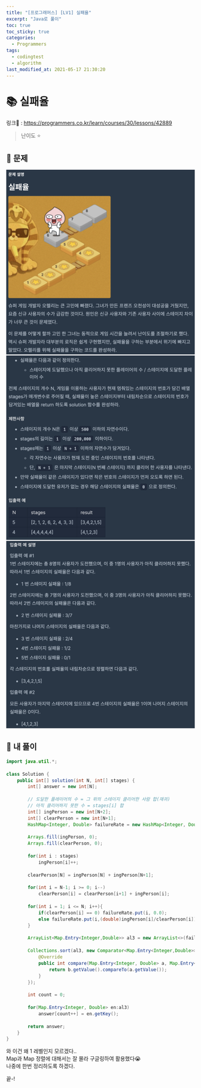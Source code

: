 ```yaml
---
title: "[프로그래머스] [LV1] 실패율"
excerpt: "Java로 풀이"
toc: true
toc_sticky: true
categories:
  - Programmers
tags:
  - codingtest
  - algorithm
last_modified_at: 2021-05-17 21:30:20
---
```


# 📚 실패율
  
링크📎 : <https://programmers.co.kr/learn/courses/30/lessons/42889>  

>난이도 ⭐️
  
## 📖 문제  
  
![이미지](/assets/images/Programmers/Lv1/26-1.png)
![이미지](/assets/images/Programmers/Lv1/26-2.png)
![이미지](/assets/images/Programmers/Lv1/26-3.png)
  
## 📝 내 풀이  
  
```java  
import java.util.*;

class Solution {
    public int[] solution(int N, int[] stages) {
        int[] answer = new int[N];
        
        // 도달한 플레이어의 수 = 그 위의 스테이지 클리어한 사람 합(재귀)
        // 아직 클리어하지 못한 수 = stages[i] 합
        int[] ingPerson = new int[N+2];
        int[] clearPerson = new int[N+1];
        HashMap<Integer, Double> failureRate = new HashMap<Integer, Double>();

        Arrays.fill(ingPerson, 0);
        Arrays.fill(clearPerson, 0);
        
        for(int i : stages)
            ingPerson[i]++;
            
        clearPerson[N] = ingPerson[N] + ingPerson[N+1];
        
        for(int i = N-1; i >= 0; i--)
            clearPerson[i] = clearPerson[i+1] + ingPerson[i];
        
        for(int i = 1; i <= N; i++){
            if(clearPerson[i] == 0) failureRate.put(i, 0.0);
            else failureRate.put(i,(double)ingPerson[i]/clearPerson[i]);
        }
        
        ArrayList<Map.Entry<Integer,Double>> al3 = new ArrayList<>(failureRate.entrySet());
        
        Collections.sort(al3, new Comparator<Map.Entry<Integer,Double>>(){
			@Override
			public int compare(Map.Entry<Integer, Double> a, Map.Entry<Integer, Double> b) {
				return b.getValue().compareTo(a.getValue());
			}
		});
        
        int count = 0;
        
        for(Map.Entry<Integer, Double> en:al3)
			answer[count++] = en.getKey();

        return answer;
    }
}
```   
  
와 이건 왜 1 레벨인지 모르겠다..  
Map과 Map 정렬에 대해서는 잘 몰라 구글링하여 활용했다😭  
나중에 한번 정리하도록 하겠다.  
  
  
끝-!
